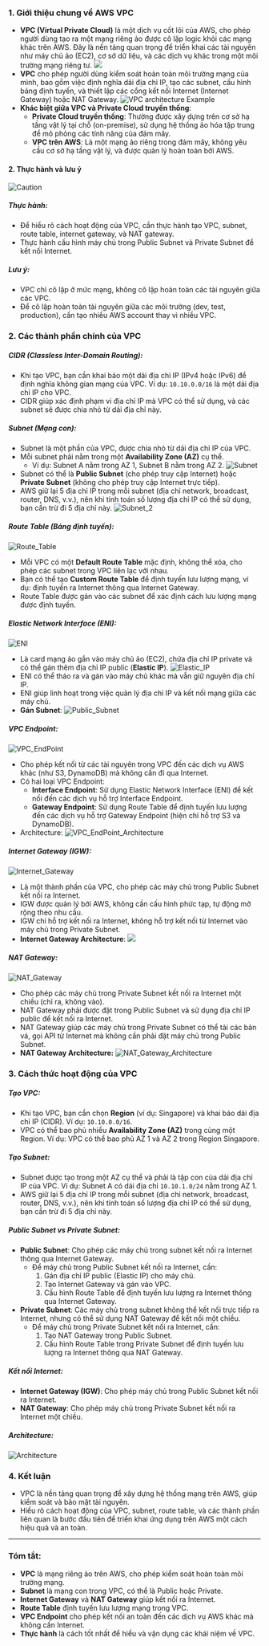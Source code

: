 ### 1. Giới thiệu chung về AWS VPC
- **VPC (Virtual Private Cloud)** là một dịch vụ cốt lõi của AWS, cho phép người dùng tạo ra một mạng riêng ảo được cô lập logic khỏi các mạng khác trên AWS. Đây là nền tảng quan trọng để triển khai các tài nguyên như máy chủ ảo (EC2), cơ sở dữ liệu, và các dịch vụ khác trong một môi trường mạng riêng tư.
	![](attachments/Pasted%20image%2020250213112200.png)
- **VPC** cho phép người dùng kiểm soát hoàn toàn môi trường mạng của mình, bao gồm việc định nghĩa dải địa chỉ IP, tạo các subnet, cấu hình bảng định tuyến, và thiết lập các cổng kết nối Internet (Internet Gateway) hoặc NAT Gateway.
	![VPC architecture Example](attachments/Pasted%20image%2020250213120133.png)
- **Khác biệt giữa VPC và Private Cloud truyền thống**:
	- **Private Cloud truyền thống**: Thường được xây dựng trên cơ sở hạ tầng vật lý tại chỗ (on-premise), sử dụng hệ thống ảo hóa tập trung để mô phỏng các tính năng của đám mây.
	- **VPC trên AWS**: Là một mạng ảo riêng trong đám mây, không yêu cầu cơ sở hạ tầng vật lý, và được quản lý hoàn toàn bởi AWS.
#### 2. Thực hành và lưu ý
![Caution](attachments/Pasted%20image%2020250213120353.png)
##### **Thực hành**:
  - Để hiểu rõ cách hoạt động của VPC, cần thực hành tạo VPC, subnet, route table, internet gateway, và NAT gateway.
  - Thực hành cấu hình máy chủ trong Public Subnet và Private Subnet để kết nối Internet.
##### **Lưu ý**:
  - VPC chỉ cô lập ở mức mạng, không cô lập hoàn toàn các tài nguyên giữa các VPC.
  - Để cô lập hoàn toàn tài nguyên giữa các môi trường (dev, test, production), cần tạo nhiều AWS account thay vì nhiều VPC.
### **2. Các thành phần chính của VPC**
##### **CIDR (Classless Inter-Domain Routing)**:
  - Khi tạo VPC, bạn cần khai báo một dải địa chỉ IP (IPv4 hoặc IPv6) để định nghĩa không gian mạng của VPC. Ví dụ: `10.10.0.0/16` là một dải địa chỉ IP cho VPC.
  - CIDR giúp xác định phạm vi địa chỉ IP mà VPC có thể sử dụng, và các subnet sẽ được chia nhỏ từ dải địa chỉ này.
##### **Subnet (Mạng con)**:
  - Subnet là một phần của VPC, được chia nhỏ từ dải địa chỉ IP của VPC.
  - Mỗi subnet phải nằm trong một **Availability Zone (AZ)** cụ thể. 
	  - Ví dụ: Subnet A nằm trong AZ 1, Subnet B nằm trong AZ 2.
![Subnet](attachments/Pasted%20image%2020250213135123.png)
  - Subnet có thể là **Public Subnet** (cho phép truy cập Internet) hoặc **Private Subnet** (không cho phép truy cập Internet trực tiếp).
  - AWS giữ lại 5 địa chỉ IP trong mỗi subnet (địa chỉ network, broadcast, router, DNS, v.v.), nên khi tính toán số lượng địa chỉ IP có thể sử dụng, bạn cần trừ đi 5 địa chỉ này.
	![Subnet_2](attachments/Pasted%20image%2020250213135710.png)
##### **Route Table (Bảng định tuyến)**:
![Route_Table](attachments/Pasted%20image%2020250213135955.png)
  - Mỗi VPC có một **Default Route Table** mặc định, không thể xóa, cho phép các subnet trong VPC liên lạc với nhau.
  - Bạn có thể tạo **Custom Route Table** để định tuyến lưu lượng mạng, ví dụ: định tuyến ra Internet thông qua Internet Gateway.
  - Route Table được gán vào các subnet để xác định cách lưu lượng mạng được định tuyến.
##### **Elastic Network Interface (ENI)**:
![ENI](attachments/Pasted%20image%2020250213140317.png)
  - Là card mạng ảo gắn vào máy chủ ảo (EC2), chứa địa chỉ IP private và có thể gán thêm địa chỉ IP public (**Elastic IP**).
	![Elastic_IP](attachments/Pasted%20image%2020250213142957.png)
  - ENI có thể tháo ra và gán vào máy chủ khác mà vẫn giữ nguyên địa chỉ IP.
  - ENI giúp linh hoạt trong việc quản lý địa chỉ IP và kết nối mạng giữa các máy chủ.
  - **Gán Subnet**:
	  ![Public_Subnet](attachments/Pasted%20image%2020250213143332.png)
##### **VPC Endpoint**:
![VPC_EndPoint](attachments/Pasted%20image%2020250213143425.png)
  - Cho phép kết nối từ các tài nguyên trong VPC đến các dịch vụ AWS khác (như S3, DynamoDB) mà không cần đi qua Internet.
  - Có hai loại VPC Endpoint: 
    - **Interface Endpoint**: Sử dụng Elastic Network Interface (ENI) để kết nối đến các dịch vụ hỗ trợ Interface Endpoint.
    - **Gateway Endpoint**: Sử dụng Route Table để định tuyến lưu lượng đến các dịch vụ hỗ trợ Gateway Endpoint (hiện chỉ hỗ trợ S3 và DynamoDB).
- Architecture:
	![VPC_EndPoint_Architecture](attachments/Pasted%20image%2020250213144353.png)
##### Internet Gateway (IGW):
![Internet_Gateway](attachments/Pasted%20image%2020250213144416.png)
  - Là một thành phần của VPC, cho phép các máy chủ trong Public Subnet kết nối ra Internet.
  - IGW được quản lý bởi AWS, không cần cấu hình phức tạp, tự động mở rộng theo nhu cầu.
  - IGW chỉ hỗ trợ kết nối ra Internet, không hỗ trợ kết nối từ Internet vào máy chủ trong Private Subnet.
  - **Internet Gateway Architecture**:
	  ![](attachments/Pasted%20image%2020250213144824.png)

##### NAT Gateway:
![NAT_Gateway](attachments/Pasted%20image%2020250213145503.png)
  - Cho phép các máy chủ trong Private Subnet kết nối ra Internet một chiều (chỉ ra, không vào).
  - NAT Gateway phải được đặt trong Public Subnet và sử dụng địa chỉ IP public để kết nối ra Internet.
  - NAT Gateway giúp các máy chủ trong Private Subnet có thể tải các bản vá, gọi API từ Internet mà không cần phải đặt máy chủ trong Public Subnet.
  - **NAT Gateway Architecture:**
	  ![NAT_Gateway_Architecture](attachments/Pasted%20image%2020250213145702.png)
### 3. Cách thức hoạt động của VPC
##### Tạo VPC:
  - Khi tạo VPC, bạn cần chọn **Region** (ví dụ: Singapore) và khai báo dải địa chỉ IP (CIDR). Ví dụ: `10.10.0.0/16`.
  - VPC có thể bao phủ nhiều **Availability Zone (AZ)** trong cùng một Region. Ví dụ: VPC có thể bao phủ AZ 1 và AZ 2 trong Region Singapore.
##### Tạo Subnet:
  - Subnet được tạo trong một AZ cụ thể và phải là tập con của dải địa chỉ IP của VPC. Ví dụ: Subnet A có dải địa chỉ `10.10.1.0/24` nằm trong AZ 1.
  - AWS giữ lại 5 địa chỉ IP trong mỗi subnet (địa chỉ network, broadcast, router, DNS, v.v.), nên khi tính toán số lượng địa chỉ IP có thể sử dụng, bạn cần trừ đi 5 địa chỉ này.
##### Public Subnet vs Private Subnet:
  - **Public Subnet**: Cho phép các máy chủ trong subnet kết nối ra Internet thông qua Internet Gateway.
    - Để máy chủ trong Public Subnet kết nối ra Internet, cần:
      1. Gán địa chỉ IP public (Elastic IP) cho máy chủ.
      2. Tạo Internet Gateway và gán vào VPC.
      3. Cấu hình Route Table để định tuyến lưu lượng ra Internet thông qua Internet Gateway.
  - **Private Subnet**: Các máy chủ trong subnet không thể kết nối trực tiếp ra Internet, nhưng có thể sử dụng NAT Gateway để kết nối một chiều.
    - Để máy chủ trong Private Subnet kết nối ra Internet, cần:
      1. Tạo NAT Gateway trong Public Subnet.
      2. Cấu hình Route Table trong Private Subnet để định tuyến lưu lượng ra Internet thông qua NAT Gateway.
##### Kết nối Internet:
  - **Internet Gateway (IGW)**: Cho phép máy chủ trong Public Subnet kết nối ra Internet.
  - **NAT Gateway**: Cho phép máy chủ trong Private Subnet kết nối ra Internet một chiều.
##### Architecture:
![Architecture](attachments/Pasted%20image%2020250213150715.png)
### **4. Kết luận**
- VPC là nền tảng quan trọng để xây dựng hệ thống mạng trên AWS, giúp kiểm soát và bảo mật tài nguyên.
- Hiểu rõ cách hoạt động của VPC, subnet, route table, và các thành phần liên quan là bước đầu tiên để triển khai ứng dụng trên AWS một cách hiệu quả và an toàn.
---
### Tóm tắt:
- **VPC** là mạng riêng ảo trên AWS, cho phép kiểm soát hoàn toàn môi trường mạng.
- **Subnet** là mạng con trong VPC, có thể là Public hoặc Private.
- **Internet Gateway** và **NAT Gateway** giúp kết nối ra Internet.
- **Route Table** định tuyến lưu lượng mạng trong VPC.
- **VPC Endpoint** cho phép kết nối an toàn đến các dịch vụ AWS khác mà không cần Internet.
- **Thực hành** là cách tốt nhất để hiểu và vận dụng các khái niệm về VPC.